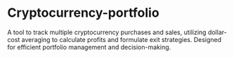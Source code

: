 # Cryptocurrency-portfolio
A tool to track multiple cryptocurrency purchases and sales, utilizing dollar-cost averaging to calculate profits and formulate exit strategies. Designed for efficient portfolio management and decision-making.
